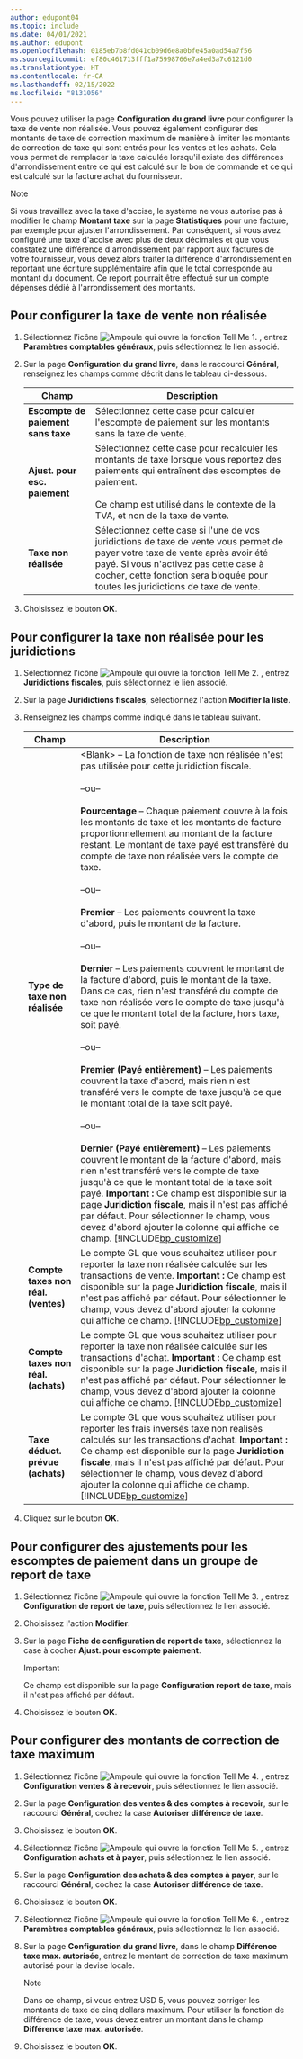 ```yaml
---
author: edupont04
ms.topic: include
ms.date: 04/01/2021
ms.author: edupont
ms.openlocfilehash: 0185eb7b8fd041cb09d6e8a0bfe45a0ad54a7f56
ms.sourcegitcommit: ef80c461713fff1a75998766e7a4ed3a7c6121d0
ms.translationtype: HT
ms.contentlocale: fr-CA
ms.lasthandoff: 02/15/2022
ms.locfileid: "8131056"
---
```

Vous pouvez utiliser la page **Configuration du grand livre** pour configurer la taxe de vente non réalisée. Vous pouvez également configurer des montants de taxe de correction maximum de manière à limiter les montants de correction de taxe qui sont entrés pour les ventes et les achats. Cela vous permet de remplacer la taxe calculée lorsqu'il existe des différences d'arrondissement entre ce qui est calculé sur le bon de commande et ce qui est calculé sur la facture achat du fournisseur.  

> [!NOTE]
> Si vous travaillez avec la taxe d'accise, le système ne vous autorise pas à modifier le champ **Montant taxe** sur la page **Statistiques** pour une facture, par exemple pour ajuster l'arrondissement. Par conséquent, si vous avez configuré une taxe d'accise avec plus de deux décimales et que vous constatez une différence d'arrondissement par rapport aux factures de votre fournisseur, vous devez alors traiter la différence d'arrondissement en reportant une écriture supplémentaire afin que le total corresponde au montant du document. Ce report pourrait être effectué sur un compte dépenses dédié à l'arrondissement des montants.

## <a name="to-set-up-unrealized-sales-tax"></a>Pour configurer la taxe de vente non réalisée  
1.  Sélectionnez l’icône ![Ampoule qui ouvre la fonction Tell Me 1.](../../../media/ui-search/search_small.png "Dites-moi ce que vous voulez faire") , entrez **Paramètres comptables généraux**, puis sélectionnez le lien associé.  
2.  Sur la page **Configuration du grand livre**, dans le raccourci **Général**, renseignez les champs comme décrit dans le tableau ci-dessous.  

    |Champ|Description|  
    |---------------------------------|---------------------------------------|  
    |**Escompte de paiement sans taxe**|Sélectionnez cette case pour calculer l'escompte de paiement sur les montants sans la taxe de vente.|  
    |**Ajust. pour esc. paiement**|Sélectionnez cette case pour recalculer les montants de taxe lorsque vous reportez des paiements qui entraînent des escomptes de paiement.<br /><br /> Ce champ est utilisé dans le contexte de la TVA, et non de la taxe de vente.|  
    |**Taxe non réalisée**|Sélectionnez cette case si l'une de vos juridictions de taxe de vente vous permet de payer votre taxe de vente après avoir été payé. Si vous n'activez pas cette case à cocher, cette fonction sera bloquée pour toutes les juridictions de taxe de vente.|  
3.  Choisissez le bouton **OK**.  

## <a name="to-set-up-unrealized-tax-for-jurisdictions"></a>Pour configurer la taxe non réalisée pour les juridictions  
1.  Sélectionnez l’icône ![Ampoule qui ouvre la fonction Tell Me 2.](../../../media/ui-search/search_small.png "Dites-moi ce que vous voulez faire") , entrez **Juridictions fiscales**, puis sélectionnez le lien associé.  
2.  Sur la page **Juridictions fiscales**, sélectionnez l'action **Modifier la liste**.  
3.  Renseignez les champs comme indiqué dans le tableau suivant.  

    |Champ|Description|  
    |---------------------------------|---------------------------------------|  
    |**Type de taxe non réalisée**|\<Blank\> – La fonction de taxe non réalisée n'est pas utilisée pour cette juridiction fiscale.<br /><br /> –ou–<br /><br /> **Pourcentage** – Chaque paiement couvre à la fois les montants de taxe et les montants de facture proportionnellement au montant de la facture restant. Le montant de taxe payé est transféré du compte de taxe non réalisée vers le compte de taxe.<br /><br /> –ou–<br /><br /> **Premier** – Les paiements couvrent la taxe d'abord, puis le montant de la facture.<br /><br /> –ou–<br /><br /> **Dernier** – Les paiements couvrent le montant de la facture d'abord, puis le montant de la taxe. Dans ce cas, rien n'est transféré du compte de taxe non réalisée vers le compte de taxe jusqu'à ce que le montant total de la facture, hors taxe, soit payé.<br /><br /> –ou–<br /><br /> **Premier (Payé entièrement)** – Les paiements couvrent la taxe d'abord, mais rien n'est transféré vers le compte de taxe jusqu'à ce que le montant total de la taxe soit payé.<br /><br /> –ou–<br /><br /> **Dernier (Payé entièrement)** – Les paiements couvrent le montant de la facture d'abord, mais rien n'est transféré vers le compte de taxe jusqu'à ce que le montant total de la taxe soit payé. **Important :**  Ce champ est disponible sur la page **Juridiction fiscale**, mais il n'est pas affiché par défaut. Pour sélectionner le champ, vous devez d'abord ajouter la colonne qui affiche ce champ. [!INCLUDE[bp_customize](../../../includes/bp_customize_md.md)]|  
    |**Compte taxes non réal. (ventes)**|Le compte GL que vous souhaitez utiliser pour reporter la taxe non réalisée calculée sur les transactions de vente. **Important :**  Ce champ est disponible sur la page **Juridiction fiscale**, mais il n'est pas affiché par défaut. Pour sélectionner le champ, vous devez d'abord ajouter la colonne qui affiche ce champ. [!INCLUDE[bp_customize](../../../includes/bp_customize_md.md)]|  
    |**Compte taxes non réal. (achats)**|Le compte GL que vous souhaitez utiliser pour reporter la taxe non réalisée calculée sur les transactions d'achat. **Important :**  Ce champ est disponible sur la page **Juridiction fiscale**, mais il n'est pas affiché par défaut. Pour sélectionner le champ, vous devez d'abord ajouter la colonne qui affiche ce champ. [!INCLUDE[bp_customize](../../../includes/bp_customize_md.md)]|  
    |**Taxe déduct. prévue (achats)**|Le compte GL que vous souhaitez utiliser pour reporter les frais inversés taxe non réalisés calculés sur les transactions d'achat. **Important :**  Ce champ est disponible sur la page **Juridiction fiscale**, mais il n'est pas affiché par défaut. Pour sélectionner le champ, vous devez d'abord ajouter la colonne qui affiche ce champ. [!INCLUDE[bp_customize](../../../includes/bp_customize_md.md)]|  
4.  Cliquez sur le bouton **OK**.  

## <a name="to-set-up-adjustments-for-payment-discounts-in-a-tax-posting-group"></a>Pour configurer des ajustements pour les escomptes de paiement dans un groupe de report de taxe  
1.  Sélectionnez l’icône ![Ampoule qui ouvre la fonction Tell Me 3.](../../../media/ui-search/search_small.png "Dites-moi ce que vous voulez faire") , entrez **Configuration de report de taxe**, puis sélectionnez le lien associé.  
2.  Choisissez l'action **Modifier**.  
3.  Sur la page **Fiche de configuration de report de taxe**, sélectionnez la case à cocher **Ajust. pour escompte paiement**.  

    > [!IMPORTANT]  
    >  Ce champ est disponible sur la page **Configuration report de taxe**, mais il n'est pas affiché par défaut.
4.  Choisissez le bouton **OK**.  

## <a name="to-set-up-maximum-tax-correction-amounts"></a>Pour configurer des montants de correction de taxe maximum  
1.  Sélectionnez l’icône ![Ampoule qui ouvre la fonction Tell Me 4.](../../../media/ui-search/search_small.png "Dites-moi ce que vous voulez faire") , entrez **Configuration ventes & à recevoir**, puis sélectionnez le lien associé.  
2.  Sur la page **Configuration des ventes & des comptes à recevoir**, sur le raccourci **Général**, cochez la case **Autoriser différence de taxe**.  
3.  Choisissez le bouton **OK**.  
4.  Sélectionnez l’icône ![Ampoule qui ouvre la fonction Tell Me 5.](../../../media/ui-search/search_small.png "Dites-moi ce que vous voulez faire") , entrez **Configuration achats et à payer**, puis sélectionnez le lien associé.  
5.  Sur la page **Configuration des achats & des comptes à payer**, sur le raccourci **Général**, cochez la case **Autoriser différence de taxe**.  
6.  Choisissez le bouton **OK**.  
7.  Sélectionnez l’icône ![Ampoule qui ouvre la fonction Tell Me 6.](../../../media/ui-search/search_small.png "Dites-moi ce que vous voulez faire") , entrez **Paramètres comptables généraux**, puis sélectionnez le lien associé.  
8.  Sur la page **Configuration du grand livre**, dans le champ **Différence taxe max. autorisée**, entrez le montant de correction de taxe maximum autorisé pour la devise locale.  

    > [!NOTE]  
    >  Dans ce champ, si vous entrez USD 5, vous pouvez corriger les montants de taxe de cinq dollars maximum. Pour utiliser la fonction de différence de taxe, vous devez entrer un montant dans le champ **Différence taxe max. autorisée**.  
9. Choisissez le bouton **OK**.  

